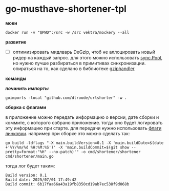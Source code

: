 # go-musthave-shortener-tpl

**моки**
```
docker run -v "$PWD":/src -w /src vektra/mockery --all
```

**развитие**
- [ ] оптимизировать мидлварь DeGzip, чтоб не аллоцировать новый ридер на каждый запрос. для этого можно использовать [sync.Pool](https://pkg.go.dev/sync#Pool), но нужно лучше разбираться в примитивах синхронизации. опираться на то, как сделано в библиотеке [gziphandler](https://github.com/NYTimes/gziphandler)

**команды**

***починить импорты***
```
goimports -local "github.com/dtroode/urlshorter" -w .
```

**сборка с флагами**

в приложение можно передать информацию о версии, дате сборки и коммите, с которого собрано приложение. тогда оно будет логировать эту информацию при старте. для передачи нужно использовать [флаги линковки](https://pkg.go.dev/cmd/link). например при сборке это можно сделать так:
```
go build -ldflags "-X main.buildVersion=0.1 -X 'main.buildDate=$(date +'%Y/%m/%d %H:%M:%S')' -X 'main.buildCommit=$(git show --pretty=format:"%H" --no-patch)'" -o cmd/shortener/shortener cmd/shortener/main.go
```

тогда лог будет таким:
```
Build version: 0.1
Build date: 2025/07/01 17:49:42
Build commit: 6b17faa66a43a19fb8350cd19ab7ec538f9d068b
```
